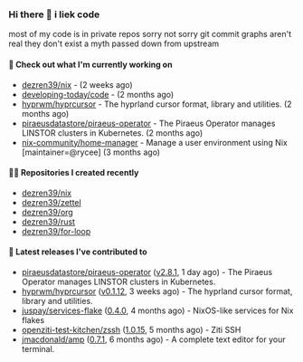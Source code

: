 ### Hi there 👋 i liek code
most of my code is in private repos sorry not sorry git commit graphs aren't real they don't exist a myth passed down from upstream

#### 👷 Check out what I'm currently working on

- [dezren39/nix](https://github.com/dezren39/nix) -  (2 weeks ago)
- [developing-today/code](https://github.com/developing-today/code) -  (2 months ago)
- [hyprwm/hyprcursor](https://github.com/hyprwm/hyprcursor) - The hyprland cursor format, library and utilities. (2 months ago)
- [piraeusdatastore/piraeus-operator](https://github.com/piraeusdatastore/piraeus-operator) - The Piraeus Operator manages LINSTOR clusters in Kubernetes. (2 months ago)
- [nix-community/home-manager](https://github.com/nix-community/home-manager) - Manage a user environment using Nix  [maintainer=@rycee]  (3 months ago)

#### 👨‍💻 Repositories I created recently

- [dezren39/nix](https://github.com/dezren39/nix)
- [dezren39/zettel](https://github.com/dezren39/zettel)
- [dezren39/org](https://github.com/dezren39/org)
- [dezren39/rust](https://github.com/dezren39/rust)
- [dezren39/for-loop](https://github.com/dezren39/for-loop)

#### 🚀 Latest releases I've contributed to

- [piraeusdatastore/piraeus-operator](https://github.com/piraeusdatastore/piraeus-operator) ([v2.8.1](https://github.com/piraeusdatastore/piraeus-operator/releases/tag/v2.8.1), 1 day ago) - The Piraeus Operator manages LINSTOR clusters in Kubernetes.
- [hyprwm/hyprcursor](https://github.com/hyprwm/hyprcursor) ([v0.1.12](https://github.com/hyprwm/hyprcursor/releases/tag/v0.1.12), 3 weeks ago) - The hyprland cursor format, library and utilities.
- [juspay/services-flake](https://github.com/juspay/services-flake) ([0.4.0](https://github.com/juspay/services-flake/releases/tag/0.4.0), 4 months ago) - NixOS-like services for Nix flakes
- [openziti-test-kitchen/zssh](https://github.com/openziti-test-kitchen/zssh) ([1.0.15](https://github.com/openziti-test-kitchen/zssh/releases/tag/1.0.15), 5 months ago) - Ziti SSH
- [jmacdonald/amp](https://github.com/jmacdonald/amp) ([0.7.1](https://github.com/jmacdonald/amp/releases/tag/0.7.1), 6 months ago) - A complete text editor for your terminal.
